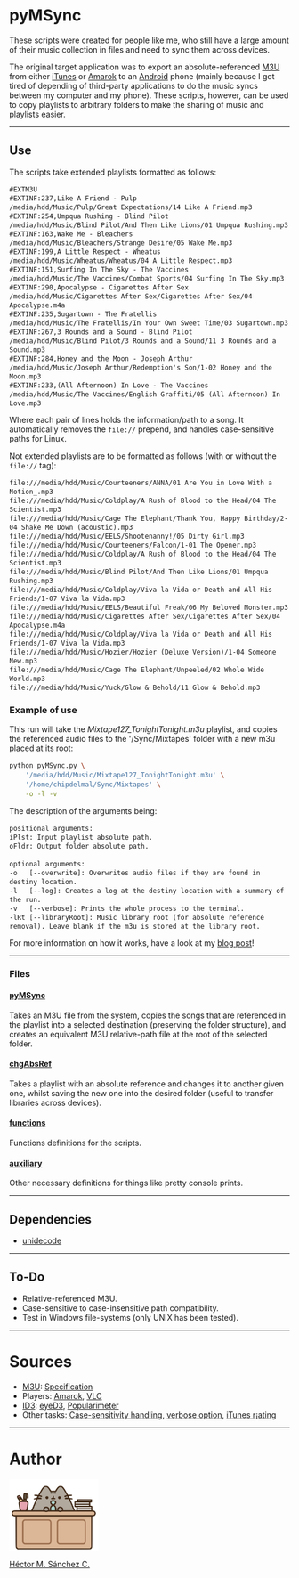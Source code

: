 # pyMSync

These scripts were created for people like me, who still have a large amount of their music collection in files and need to sync them across devices.

The original target application was to export an absolute-referenced [M3U](https://en.wikipedia.org/wiki/M3U) from either [iTunes](https://www.apple.com/itunes/) or [Amarok](https://amarok.kde.org/) to an [Android](https://www.android.com/) phone (mainly because I got tired of depending of third-party applications to do the music syncs between my computer and my phone). These scripts, however, can be used to copy playlists to arbitrary folders to make the sharing of music and playlists easier.

<hr>

## Use

The scripts take extended playlists formatted as follows:

```
#EXTM3U
#EXTINF:237,Like A Friend - Pulp
/media/hdd/Music/Pulp/Great Expectations/14 Like A Friend.mp3
#EXTINF:254,Umpqua Rushing - Blind Pilot
/media/hdd/Music/Blind Pilot/And Then Like Lions/01 Umpqua Rushing.mp3
#EXTINF:163,Wake Me - Bleachers
/media/hdd/Music/Bleachers/Strange Desire/05 Wake Me.mp3
#EXTINF:199,A Little Respect - Wheatus
/media/hdd/Music/Wheatus/Wheatus/04 A Little Respect.mp3
#EXTINF:151,Surfing In The Sky - The Vaccines
/media/hdd/Music/The Vaccines/Combat Sports/04 Surfing In The Sky.mp3
#EXTINF:290,Apocalypse - Cigarettes After Sex
/media/hdd/Music/Cigarettes After Sex/Cigarettes After Sex/04 Apocalypse.m4a
#EXTINF:235,Sugartown - The Fratellis
/media/hdd/Music/The Fratellis/In Your Own Sweet Time/03 Sugartown.mp3
#EXTINF:267,3 Rounds and a Sound - Blind Pilot
/media/hdd/Music/Blind Pilot/3 Rounds and a Sound/11 3 Rounds and a Sound.mp3
#EXTINF:284,Honey and the Moon - Joseph Arthur
/media/hdd/Music/Joseph Arthur/Redemption's Son/1-02 Honey and the Moon.mp3
#EXTINF:233,(All Afternoon) In Love - The Vaccines
/media/hdd/Music/The Vaccines/English Graffiti/05 (All Afternoon) In Love.mp3
```
Where each pair of lines holds the information/path to a song. It automatically removes the `file://` prepend, and handles case-sensitive paths for Linux.

Not extended playlists are to be formatted as follows (with or without the `file://` tag):

```
file:///media/hdd/Music/Courteeners/ANNA/01 Are You in Love With a Notion_.mp3
file:///media/hdd/Music/Coldplay/A Rush of Blood to the Head/04 The Scientist.mp3
file:///media/hdd/Music/Cage The Elephant/Thank You, Happy Birthday/2-04 Shake Me Down (acoustic).mp3
file:///media/hdd/Music/EELS/Shootenanny!/05 Dirty Girl.mp3
file:///media/hdd/Music/Courteeners/Falcon/1-01 The Opener.mp3
file:///media/hdd/Music/Coldplay/A Rush of Blood to the Head/04 The Scientist.mp3
file:///media/hdd/Music/Blind Pilot/And Then Like Lions/01 Umpqua Rushing.mp3
file:///media/hdd/Music/Coldplay/Viva la Vida or Death and All His Friends/1-07 Viva la Vida.mp3
file:///media/hdd/Music/EELS/Beautiful Freak/06 My Beloved Monster.mp3
file:///media/hdd/Music/Cigarettes After Sex/Cigarettes After Sex/04 Apocalypse.m4a
file:///media/hdd/Music/Coldplay/Viva la Vida or Death and All His Friends/1-07 Viva la Vida.mp3
file:///media/hdd/Music/Hozier/Hozier (Deluxe Version)/1-04 Someone New.mp3
file:///media/hdd/Music/Cage The Elephant/Unpeeled/02 Whole Wide World.mp3
file:///media/hdd/Music/Yuck/Glow & Behold/11 Glow & Behold.mp3
```

### Example of use

This run will take the _Mixtape127_TonightTonight.m3u_ playlist, and copies the referenced audio files to the '/Sync/Mixtapes' folder with a new m3u placed at its root:

```bash
python pyMSync.py \
    '/media/hdd/Music/Mixtape127_TonightTonight.m3u' \
    '/home/chipdelmal/Sync/Mixtapes' \
    -o -l -v
```

The description of the arguments being:

```
positional arguments:
iPlst: Input playlist absolute path.
oFldr: Output folder absolute path.      

optional arguments:
-o   [--overwrite]: Overwrites audio files if they are found in destiny location.
-l   [--log]: Creates a log at the destiny location with a summary of the run.
-v   [--verbose]: Prints the whole process to the terminal.
-lRt [--libraryRoot]: Music library root (for absolute reference removal). Leave blank if the m3u is stored at the library root.
```
For more information on how it works, have a look at my [blog post](https://chipdelmal.github.io/blog/posts/pymsync)!

<hr>

### Files

#### [pyMSync](./pyMSync.py)

Takes an M3U file from the system, copies the songs that are referenced in the playlist into a selected destination (preserving the folder structure), and creates an equivalent M3U relative-path file at the root of the selected folder.

#### [chgAbsRef](./chgAbsRef.py)

Takes a playlist with an absolute reference and changes it to another given one, whilst saving the new one into the desired folder (useful to transfer libraries across devices).

#### [functions](./functions.py)

Functions definitions for the scripts.

#### [auxiliary](./auxiliary.py)

Other necessary definitions for things like pretty console prints.

<hr>

## Dependencies

* [unidecode](https://pypi.org/project/Unidecode/)

<hr>

## To-Do

* Relative-referenced M3U.
* Case-sensitive to case-insensitive path compatibility.
* Test in Windows file-systems (only UNIX has been tested).

<hr>

# Sources

* [M3U](https://en.wikipedia.org/wiki/M3U): [Specification](https://schworak.com/blog/e39/m3u-play-list-specification/)
* Players: [Amarok](https://userbase.kde.org/Amarok/Manual), [VLC](https://www.videolan.org/doc/)
* [ID3](https://en.wikipedia.org/wiki/ID3): [eyeD3](https://eyed3.readthedocs.io/en/latest/eyed3.id3.html#eyed3.id3.frames.PopularityFrame.rating), [Popularimeter](http://id3.org/id3v2.3.0#sec4.18)
* Other tasks: [Case-sensitivity handling](https://stackoverflow.com/questions/25843269/can-you-force-os-path-isfile-to-use-case-insensitivity-when-checking-a-file-on), [verbose option](https://stackoverflow.com/questions/5980042/how-to-implement-the-verbose-or-v-option-into-a-script), [iTunes r¡ating](https://community.mp3tag.de/t/saving-itunes-rating-and-counter/3803/5)

<hr>

# Author

<img src="./media/pusheen.jpg" height="130px" align="middle"><br>

[Héctor M. Sánchez C.](https://chipdelmal.github.io/)

